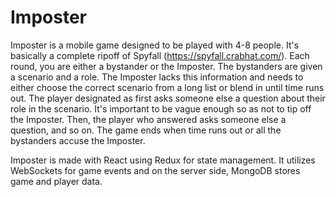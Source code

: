 # Imposter
Imposter is a mobile game designed to be played with 4-8 people.
It's basically a complete ripoff of Spyfall (https://spyfall.crabhat.com/).
Each round, you are either a bystander or the Imposter.
The bystanders are given a scenario and a role.
The Imposter lacks this information and needs to either choose the correct scenario from a long list or blend in until time runs out.
The player designated as first asks someone else a question about their role in the scenario. It's important to be vague enough so as not to tip off the Imposter.
Then, the player who answered asks someone else a question, and so on.
The game ends when time runs out or all the bystanders accuse the Imposter.

Imposter is made with React using Redux for state management.
It utilizes WebSockets for game events and on the server side, MongoDB stores game and player data.